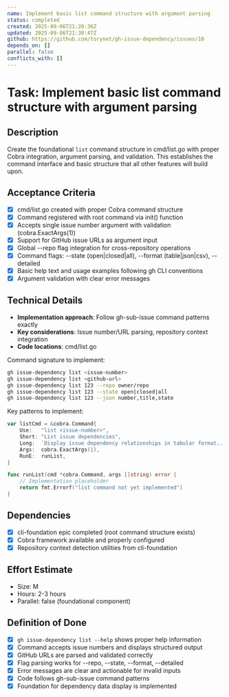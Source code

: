 ```yaml
---
name: Implement basic list command structure with argument parsing
status: completed
created: 2025-09-06T21:20:36Z
updated: 2025-09-06T21:30:47Z
github: https://github.com/torynet/gh-issue-dependency/issues/10
depends_on: []
parallel: false
conflicts_with: []
---
```


# Task: Implement basic list command structure with argument parsing

## Description
Create the foundational `list` command structure in cmd/list.go with proper Cobra integration, argument parsing, and validation. This establishes the command interface and basic structure that all other features will build upon.

## Acceptance Criteria
- [x] cmd/list.go created with proper Cobra command structure
- [x] Command registered with root command via init() function
- [x] Accepts single issue number argument with validation (cobra.ExactArgs(1))
- [x] Support for GitHub issue URLs as argument input
- [x] Global --repo flag integration for cross-repository operations
- [x] Command flags: --state (open|closed|all), --format (table|json|csv), --detailed
- [x] Basic help text and usage examples following gh CLI conventions
- [x] Argument validation with clear error messages

## Technical Details
- **Implementation approach**: Follow gh-sub-issue command patterns exactly
- **Key considerations**: Issue number/URL parsing, repository context integration
- **Code locations**: cmd/list.go

Command signature to implement:
```bash
gh issue-dependency list <issue-number>
gh issue-dependency list <github-url>
gh issue-dependency list 123 --repo owner/repo
gh issue-dependency list 123 --state open|closed|all
gh issue-dependency list 123 --json number,title,state
```

Key patterns to implement:
```go
var listCmd = &cobra.Command{
    Use:   "list <issue-number>",
    Short: "List issue dependencies",
    Long:  `Display issue dependency relationships in tabular format...`,
    Args:  cobra.ExactArgs(1),
    RunE:  runList,
}

func runList(cmd *cobra.Command, args []string) error {
    // Implementation placeholder
    return fmt.Errorf("list command not yet implemented")
}
```

## Dependencies
- [x] cli-foundation epic completed (root command structure exists)
- [x] Cobra framework available and properly configured
- [x] Repository context detection utilities from cli-foundation

## Effort Estimate
- Size: M
- Hours: 2-3 hours
- Parallel: false (foundational component)

## Definition of Done
- [x] `gh issue-dependency list --help` shows proper help information
- [x] Command accepts issue numbers and displays structured output
- [x] GitHub URLs are parsed and validated correctly
- [x] Flag parsing works for --repo, --state, --format, --detailed
- [x] Error messages are clear and actionable for invalid inputs
- [x] Code follows gh-sub-issue command patterns
- [x] Foundation for dependency data display is implemented
